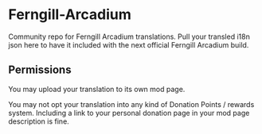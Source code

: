 # Ferngill-Arcadium
Community repo for Ferngill Arcadium translations. Pull your transled i18n json here to have it included with the next official Ferngill Arcadium build.

## Permissions
You may upload your translation to its own mod page.

You may not opt your translation into any kind of Donation Points / rewards system. Including a link to your personal donation page in your mod page description is fine.
